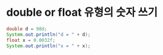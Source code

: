 # double or float 유형의 숫자 쓰기

```java
double d = 98d;
System.out.println("d = " + d);
float x = 0.0032f;
System.out.println("x = " + x);
```